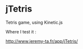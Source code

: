 jTetris
=======

Tetris game, using Kinetic.js

Where I test it  :

http://www.jeremy-ta.fr/app/jTetris/

